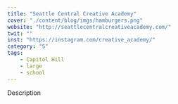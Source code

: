 ```yaml
---
title: "Seattle Central Creative Academy"
cover: "./content/blog/imgs/hamburgers.png"
website: "http://seattlecentralcreativeacademy.com/"
twit: ""
inst: "https://instagram.com/creative_academy/"
category: "S"
tags:
    - Capitol Hill
    - large
    - school
---
```


Description
